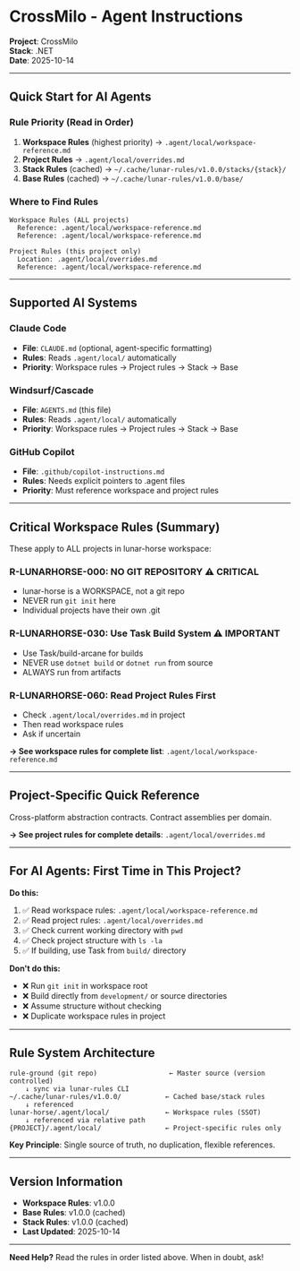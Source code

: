 # CrossMilo - Agent Instructions

**Project**: CrossMilo  
**Stack**: .NET  
**Date**: 2025-10-14

---

## Quick Start for AI Agents

### Rule Priority (Read in Order)

1. **Workspace Rules** (highest priority) → `.agent/local/workspace-reference.md`
2. **Project Rules** → `.agent/local/overrides.md` 
3. **Stack Rules** (cached) → `~/.cache/lunar-rules/v1.0.0/stacks/{stack}/`
4. **Base Rules** (cached) → `~/.cache/lunar-rules/v1.0.0/base/`

### Where to Find Rules

```
Workspace Rules (ALL projects)
  Reference: .agent/local/workspace-reference.md
  Reference: .agent/local/workspace-reference.md
  
Project Rules (this project only)
  Location: .agent/local/overrides.md
  Reference: .agent/local/workspace-reference.md
```

---

## Supported AI Systems

### Claude Code
- **File**: `CLAUDE.md` (optional, agent-specific formatting)
- **Rules**: Reads `.agent/local/` automatically
- **Priority**: Workspace rules → Project rules → Stack → Base

### Windsurf/Cascade
- **File**: `AGENTS.md` (this file)
- **Rules**: Reads `.agent/local/` automatically
- **Priority**: Workspace rules → Project rules → Stack → Base

### GitHub Copilot
- **File**: `.github/copilot-instructions.md`
- **Rules**: Needs explicit pointers to .agent files
- **Priority**: Must reference workspace and project rules

---

## Critical Workspace Rules (Summary)

These apply to ALL projects in lunar-horse workspace:

### R-LUNARHORSE-000: NO GIT REPOSITORY ⚠️ CRITICAL
- lunar-horse is a WORKSPACE, not a git repo
- NEVER run `git init` here
- Individual projects have their own .git

### R-LUNARHORSE-030: Use Task Build System ⚠️ IMPORTANT
- Use Task/build-arcane for builds
- NEVER use `dotnet build` or `dotnet run` from source
- ALWAYS run from artifacts

### R-LUNARHORSE-060: Read Project Rules First
- Check `.agent/local/overrides.md` in project
- Then read workspace rules
- Ask if uncertain

**→ See workspace rules for complete list**: `.agent/local/workspace-reference.md`

---

## Project-Specific Quick Reference

Cross-platform abstraction contracts. Contract assemblies per domain.

**→ See project rules for complete details**: `.agent/local/overrides.md`

---

## For AI Agents: First Time in This Project?

**Do this:**

1. ✅ Read workspace rules: `.agent/local/workspace-reference.md`
2. ✅ Read project rules: `.agent/local/overrides.md`
3. ✅ Check current working directory with `pwd`
4. ✅ Check project structure with `ls -la`
5. ✅ If building, use Task from `build/` directory

**Don't do this:**

- ❌ Run `git init` in workspace root
- ❌ Build directly from `development/` or source directories
- ❌ Assume structure without checking
- ❌ Duplicate workspace rules in project

---

## Rule System Architecture

```
rule-ground (git repo)                  ← Master source (version controlled)
    ↓ sync via lunar-rules CLI
~/.cache/lunar-rules/v1.0.0/           ← Cached base/stack rules
    ↓ referenced
lunar-horse/.agent/local/              ← Workspace rules (SSOT)
    ↓ referenced via relative path
{PROJECT}/.agent/local/                ← Project-specific rules only
```

**Key Principle**: Single source of truth, no duplication, flexible references.

---

## Version Information

- **Workspace Rules**: v1.0.0
- **Base Rules**: v1.0.0 (cached)
- **Stack Rules**: v1.0.0 (cached)
- **Last Updated**: 2025-10-14

---

**Need Help?** Read the rules in order listed above. When in doubt, ask!

